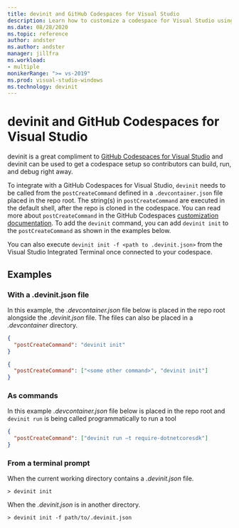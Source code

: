 ```yaml
---
title: devinit and GitHub Codespaces for Visual Studio
description: Learn how to customize a codespace for Visual Studio using devinit.
ms.date: 08/28/2020
ms.topic: reference
author: andster
ms.author: andster
manager: jillfra
ms.workload:
- multiple
monikerRange: ">= vs-2019"
ms.prod: visual-studio-windows
ms.technology: devinit
---
```

# devinit and GitHub Codespaces for Visual Studio

devinit is a great compliment to [GitHub Codespaces for Visual Studio](https://visualstudio.microsoft.com/services/visual-studio-codespaces) and devinit can be used to get a codespace setup so contributors can build, run, and debug right away.

To integrate with a GitHub Codespaces for Visual Studio, `devinit` needs to be called from the `postCreateCommand` defined in a `.devcontainer.json` file placed in the repo root. The string(s) in `postCreateCommand` are executed in the default shell, after the repo is cloned in the codespace. You can read more about `postCreateCommand` in the GitHub Codespaces [customization documentation](https://docs.GitHub.com/en/GitHub/developing-online-with-codespaces/configuring-codespaces-for-your-project). To add the `devinit` command, you can add `devinit init` to the `postCreateCommand` as shown in the examples below.

You can also execute `devinit init -f <path to .devinit.json>` from the Visual Studio Integrated Terminal once connected to your codespace.

## Examples

### With a .devinit.json file
In this example, the _.devcontainer.json_ file below is placed in the repo root alongside the _.devinit.json_ file. The files can also be placed in a _.devcontainer_ directory.

```json
{
  "postCreateCommand": "devinit init"
}
```

```json
{
  "postCreateCommand": ["<some other command>", "devinit init"]
}
```

### As commands
In this example _.devcontainer.json_ file below is placed in the repo root and `devinit run` is being called programmatically to run a tool  

```json
{
  "postCreateCommand": ["devinit run –t require-dotnetcoresdk"]
}
```

### From a terminal prompt

When the current working directory contains a _.devinit.json_ file.

```batch
> devinit init
```

When the _.devinit.json_ is in another directory.

```batch
> devinit init -f path/to/.devinit.json
```

